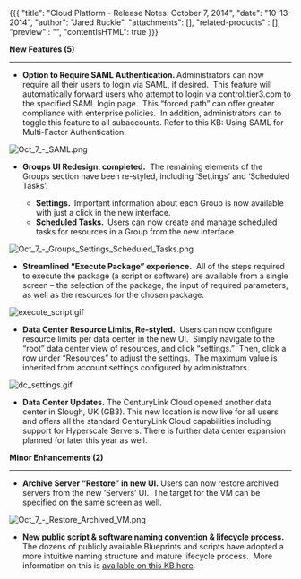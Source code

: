 {{{
  "title": "Cloud Platform - Release Notes: October 7, 2014",
  "date": "10-13-2014",
  "author": "Jared Ruckle",
  "attachments": [],
  "related-products" : [],
  "preview" : "",
  "contentIsHTML": true
}}}

<p><strong>New Features (5)</strong>
</p>
<div>
  <hr />
</div>
<ul>
  <li><strong>Option to Require SAML Authentication. </strong>Administrators can now require all their users to login via SAML, if desired.&nbsp; This feature will automatically forward users who attempt to login via control.tier3.com to the specified SAML
    login page.&nbsp; This “forced path” can offer greater compliance with enterprise policies.&nbsp; In addition, administrators can to toggle this feature to all subaccounts. Refer to this KB: Using SAML for Multi-Factor Authentication.</li>
</ul>
<p><img src="https://t3n.zendesk.com/attachments/token/xIlD1maqOHRIh6PHDkssQSqDw/?name=Oct+7+-+SAML.png" alt="Oct_7_-_SAML.png" />
</p>
<ul>
  <li><strong>Groups UI Redesign, completed.</strong>&nbsp;&nbsp;The remaining elements of the Groups section have been re-styled, including ‘Settings’ and ‘Scheduled Tasks’.</li>
  <ul>
    <li><strong>Settings.&nbsp; </strong>Important information about each Group is now available with just a click in the new interface.</li>
    <li><strong>Scheduled Tasks.&nbsp; </strong>Users can now create and manage scheduled tasks for resources in a Group from the new interface.</li>
  </ul>
</ul>
<p><img src="https://t3n.zendesk.com/attachments/token/KLzslglCSRqY2uGC5mC8stQKW/?name=Oct+7+-+Groups_Settings_Scheduled_Tasks.png" alt="Oct_7_-_Groups_Settings_Scheduled_Tasks.png" />
</p>
<ul>
  <li><strong>Streamlined “Execute Package” experience.</strong>&nbsp; All of the steps required to execute the package (a script or software) are available from a single screen – the selection of the package, the input of required parameters, as well as
    the resources for the chosen package.</li>
</ul>
<p><img src="https://t3n.zendesk.com/attachments/token/4eE46V0gal9qqyE46VSsCYO1l/?name=execute_script.gif" alt="execute_script.gif" />
</p>
<ul>
  <li><strong>Data Center Resource Limits, Re-styled.</strong>&nbsp; Users can now configure resource limits per data center in the new UI.&nbsp; Simply navigate to the “root” data center view of resources, and click “settings.”&nbsp; Then, click a row under
    “Resources” to adjust the settings.&nbsp; The maximum value is inherited from account settings configured by administrators.</li>
</ul>
<p><img src="https://t3n.zendesk.com/attachments/token/Nb8P5Rm8KBj0ZLhgMQzUGmHbz/?name=dc_settings.gif" alt="dc_settings.gif" />
</p>
<ul>
  <li><strong>Data Center Updates.</strong> The CenturyLink Cloud opened another data center in Slough, UK (GB3). This new location is now live for all users and offers all the standard CenturyLink Cloud capabilities including support for Hyperscale Servers.
    There is further data center expansion planned for later this year as well.</li>
</ul>
<p><strong>Minor Enhancements (2)</strong>
</p>
<div>
  <hr />
</div>
<ul>
  <li><strong>Archive Server “Restore” in new UI.</strong> Users can now restore archived servers from the new ‘Servers’ UI.&nbsp; The target for the VM can be specified on the same screen as well.</li>
</ul>
<p><img src="https://t3n.zendesk.com/attachments/token/RWts3sdl8dj3qdNqTYLZ8bdn7/?name=Oct+7+-+Restore+Archived+VM.png" alt="Oct_7_-_Restore_Archived_VM.png" />
</p>
<ul>
  <li><strong>New public script &amp; software naming convention &amp; lifecycle process.&nbsp; </strong>The dozens of publicly available Blueprints and scripts have adopted a more intuitive naming structure and mature lifecycle process.&nbsp; More information
    on this is <a href="https://t3n.zendesk.com/entries/56566304-Creating-Public-Blueprint-Packages" target="_blank">available on this KB here</a>.</li>
</ul>